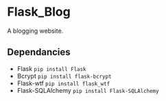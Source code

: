 # Flask_Blog
A blogging website.

## Dependancies
- Flask ```pip install Flask```
- Bcrypt ```pip install flask-bcrypt```
- Flask-wtf  ```pip install flask_wtf```
- Flask-SQLAlchemy ```pip install Flask-SQLAlchemy```


